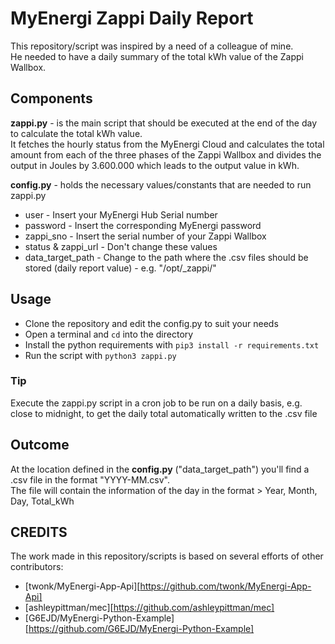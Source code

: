 # MyEnergi Zappi Daily Report

This repository/script was inspired by a need of a colleague of mine.  
He needed to have a daily summary of the total kWh value of the Zappi Wallbox.

## Components

**zappi.py** - is the main script that should be executed at the end of the day to calculate the total kWh value.  
It fetches the hourly status from the MyEnergi Cloud and calculates the total amount from each of the three phases of the Zappi Wallbox and divides the output in Joules by 3.600.000 which leads to the output value in kWh.

**config.py** - holds the necessary values/constants that are needed to run zappi.py

* user - Insert your MyEnergi Hub Serial number
* password - Insert the corresponding MyEnergi password
* zappi_sno - Insert the serial number of your Zappi Wallbox
* status & zappi_url - Don't change these values
* data_target_path - Change to the path where the .csv files should be stored (daily report value) - e.g. "/opt/_zappi/"

## Usage

* Clone the repository and edit the config.py to suit your needs
* Open a terminal and ```cd``` into the directory
* Install the python requirements with ```pip3 install -r requirements.txt```
* Run the script with ```python3 zappi.py```

### Tip

Execute the zappi.py script in a cron job to be run on a daily basis, e.g. close to midnight, to get the daily total automatically written to the .csv file

## Outcome

At the location defined in the **config.py** ("data_target_path") you'll find a .csv file in the format "YYYY-MM.csv".  
The file will contain the information of the day in the format > Year, Month, Day, Total_kWh

## CREDITS

The work made in this repository/scripts is based on several efforts of other contributors:

* [twonk/MyEnergi-App-Api][https://github.com/twonk/MyEnergi-App-Api]
* [ashleypittman/mec][https://github.com/ashleypittman/mec]
* [G6EJD/MyEnergi-Python-Example][https://github.com/G6EJD/MyEnergi-Python-Example]